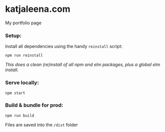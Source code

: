 # katjaleena.com
My portfolio page

### Setup:
Install all dependencies using the handy `reinstall` script:
```
npm run reinstall
```
*This does a clean (re)install of all npm and elm packages, plus a global elm install.*

### Serve locally:
```
npm start
```

### Build & bundle for prod:
```
npm run build
```

Files are saved into the `/dist` folder